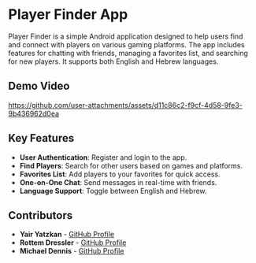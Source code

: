 # Player Finder App

Player Finder is a simple Android application designed to help users find and connect with players on various gaming platforms. The app includes features for chatting with friends, managing a favorites list, and searching for new players. It supports both English and Hebrew languages.

## Demo Video
https://github.com/user-attachments/assets/d11c86c2-f9cf-4d58-9fe3-9b436962d0ea

## Key Features
- **User Authentication**: Register and login to the app.
- **Find Players**: Search for other users based on games and platforms.
- **Favorites List**: Add players to your favorites for quick access.
- **One-on-One Chat**: Send messages in real-time with friends.
- **Language Support**: Toggle between English and Hebrew.

## Contributors
- **Yair Yatzkan** - [GitHub Profile](https://github.com/Yatzkan2)
- **Rottem Dressler** - [GitHub Profile](https://github.com/rottem1357)
- **Michael Dennis** - [GitHub Profile](https://github.com/themoshe12)



